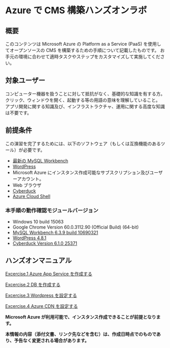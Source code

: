 # Azure で CMS 構築ハンズオンラボ

## 概要
このコンテンツは Microsoft Azure の Platform as a Service (PaaS) を使用してオープンソースの CMS を構築するための手順について記載したものです。
お手元の環境に合わせて適時タスクやステップをカスタマイズして実施してください。

## 対象ユーザー
コンピューター機器を扱うことに対して抵抗がなく、基礎的な知識を有する方。
クリック、ウィンドウを開く、起動する等の用語の意味を理解していること。
アプリ開発に関する知識及び、インフラストラクチャ、運用に関する高度な知識は不要です。

## 前提条件
この演習を完了するためには、以下のソフトウェア（もしくは互換機能のあるツール）が必要です。

* [最新の MySQL Workbench](https://dev.mysql.com/downloads/workbench/)
* [WordPress](https://wordpress.org/download/)
* Microsoft Azure にインスタンス作成可能なサブスクリプション及びユーザーアカウント。
* Web ブラウザ
* [Cyberduck](https://cyberduck.io/)
* [Azure Cloud Shell](https://docs.microsoft.com/ja-jp/azure/cloud-shell/overview)

### 本手順の動作確認モジュールバージョン
* Windows 10 build 15063
* Google Chrome Version 60.0.3112.90 (Official Build) (64-bit)
* [MySQL Workbench 6.3.9 build 10690321](https://dev.mysql.com/downloads/workbench/)
* [WordPress 4.8.1](https://wordpress.org/download/)
* [Cyberduck Version 6.1.0 25371](https://cyberduck.io/)

## ハンズオンマニュアル
[Excercise.1 Azure App Service を作成する](./Excercise1-CreateServices.md)

[Excercise.2 DB を作成する](./Excercise2-CreateDB.md)

[Excercise.3 Wordpress を設定する](./Excercise3-SetUpWP.md)

[Excercise.4 Azure CDN を設定する](./Excercise4-CDNSetUp.md)

__Microsoft Azure が利用可能で、インスタンス作成できることが前提となります。__

__本情報の内容（添付文書、リンク先などを含む）は、作成日時点でのものであり、予告なく変更される場合があります。__
